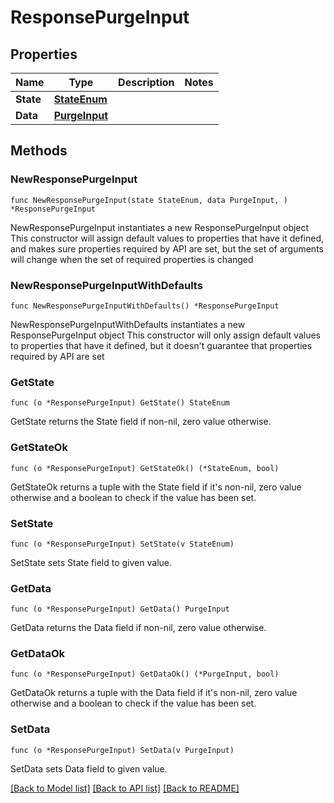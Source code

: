 # ResponsePurgeInput

## Properties

Name | Type | Description | Notes
------------ | ------------- | ------------- | -------------
**State** | [**StateEnum**](StateEnum.md) |  | 
**Data** | [**PurgeInput**](PurgeInput.md) |  | 

## Methods

### NewResponsePurgeInput

`func NewResponsePurgeInput(state StateEnum, data PurgeInput, ) *ResponsePurgeInput`

NewResponsePurgeInput instantiates a new ResponsePurgeInput object
This constructor will assign default values to properties that have it defined,
and makes sure properties required by API are set, but the set of arguments
will change when the set of required properties is changed

### NewResponsePurgeInputWithDefaults

`func NewResponsePurgeInputWithDefaults() *ResponsePurgeInput`

NewResponsePurgeInputWithDefaults instantiates a new ResponsePurgeInput object
This constructor will only assign default values to properties that have it defined,
but it doesn't guarantee that properties required by API are set

### GetState

`func (o *ResponsePurgeInput) GetState() StateEnum`

GetState returns the State field if non-nil, zero value otherwise.

### GetStateOk

`func (o *ResponsePurgeInput) GetStateOk() (*StateEnum, bool)`

GetStateOk returns a tuple with the State field if it's non-nil, zero value otherwise
and a boolean to check if the value has been set.

### SetState

`func (o *ResponsePurgeInput) SetState(v StateEnum)`

SetState sets State field to given value.


### GetData

`func (o *ResponsePurgeInput) GetData() PurgeInput`

GetData returns the Data field if non-nil, zero value otherwise.

### GetDataOk

`func (o *ResponsePurgeInput) GetDataOk() (*PurgeInput, bool)`

GetDataOk returns a tuple with the Data field if it's non-nil, zero value otherwise
and a boolean to check if the value has been set.

### SetData

`func (o *ResponsePurgeInput) SetData(v PurgeInput)`

SetData sets Data field to given value.



[[Back to Model list]](../README.md#documentation-for-models) [[Back to API list]](../README.md#documentation-for-api-endpoints) [[Back to README]](../README.md)


